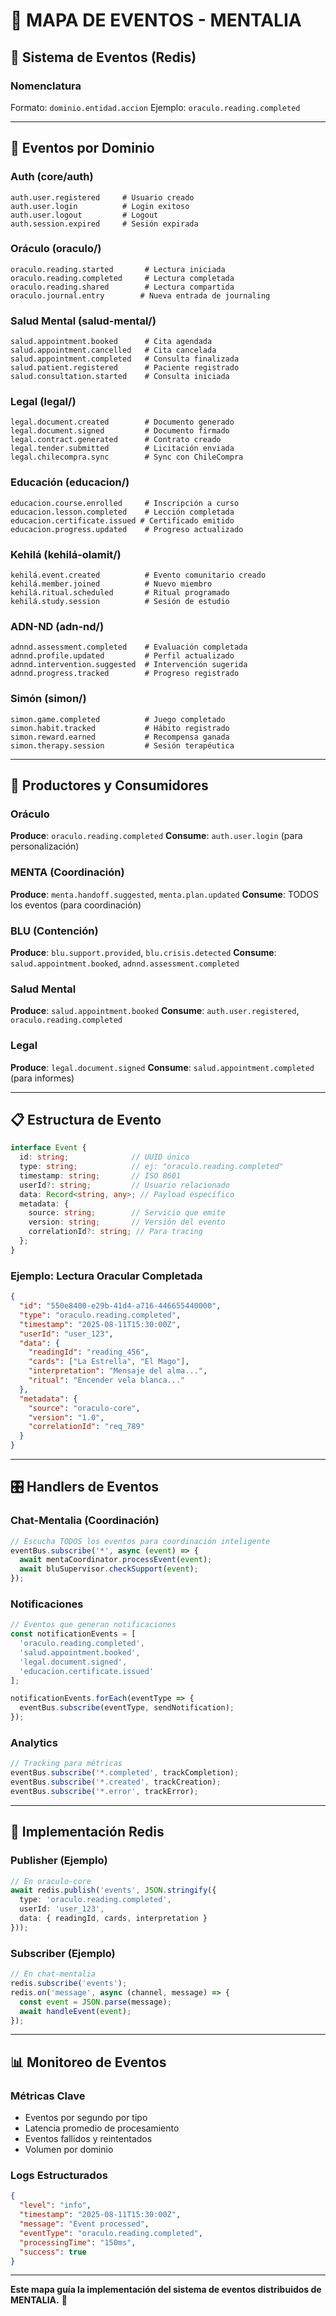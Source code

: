 # 🔄 MAPA DE EVENTOS - MENTALIA

## 📡 Sistema de Eventos (Redis)

### **Nomenclatura**
Formato: `dominio.entidad.accion`
Ejemplo: `oraculo.reading.completed`

---

## 🎯 Eventos por Dominio

### **Auth (core/auth)**
```
auth.user.registered     # Usuario creado
auth.user.login          # Login exitoso
auth.user.logout         # Logout
auth.session.expired     # Sesión expirada
```

### **Oráculo (oraculo/)**
```
oraculo.reading.started       # Lectura iniciada
oraculo.reading.completed     # Lectura completada
oraculo.reading.shared        # Lectura compartida
oraculo.journal.entry        # Nueva entrada de journaling
```

### **Salud Mental (salud-mental/)**
```
salud.appointment.booked      # Cita agendada
salud.appointment.cancelled   # Cita cancelada
salud.appointment.completed   # Consulta finalizada
salud.patient.registered      # Paciente registrado
salud.consultation.started    # Consulta iniciada
```

### **Legal (legal/)**
```
legal.document.created        # Documento generado
legal.document.signed         # Documento firmado
legal.contract.generated      # Contrato creado
legal.tender.submitted        # Licitación enviada
legal.chilecompra.sync        # Sync con ChileCompra
```

### **Educación (educacion/)**
```
educacion.course.enrolled     # Inscripción a curso
educacion.lesson.completed    # Lección completada
educacion.certificate.issued # Certificado emitido
educacion.progress.updated    # Progreso actualizado
```

### **Kehilá (kehilá-olamit/)**
```
kehilá.event.created          # Evento comunitario creado
kehilá.member.joined          # Nuevo miembro
kehilá.ritual.scheduled       # Ritual programado
kehilá.study.session          # Sesión de estudio
```

### **ADN-ND (adn-nd/)**
```
adnnd.assessment.completed    # Evaluación completada
adnnd.profile.updated         # Perfil actualizado
adnnd.intervention.suggested  # Intervención sugerida
adnnd.progress.tracked        # Progreso registrado
```

### **Simón (simon/)**
```
simon.game.completed          # Juego completado
simon.habit.tracked           # Hábito registrado
simon.reward.earned           # Recompensa ganada
simon.therapy.session         # Sesión terapéutica
```

---

## 🔗 Productores y Consumidores

### **Oráculo**
**Produce**: `oraculo.reading.completed`
**Consume**: `auth.user.login` (para personalización)

### **MENTA (Coordinación)**
**Produce**: `menta.handoff.suggested`, `menta.plan.updated`
**Consume**: TODOS los eventos (para coordinación)

### **BLU (Contención)**
**Produce**: `blu.support.provided`, `blu.crisis.detected`
**Consume**: `salud.appointment.booked`, `adnnd.assessment.completed`

### **Salud Mental**
**Produce**: `salud.appointment.booked`
**Consume**: `auth.user.registered`, `oraculo.reading.completed`

### **Legal**
**Produce**: `legal.document.signed`
**Consume**: `salud.appointment.completed` (para informes)

---

## 📋 Estructura de Evento

```typescript
interface Event {
  id: string;              // UUID único
  type: string;            // ej: "oraculo.reading.completed"
  timestamp: string;       // ISO 8601
  userId?: string;         // Usuario relacionado
  data: Record<string, any>; // Payload específico
  metadata: {
    source: string;        // Servicio que emite
    version: string;       // Versión del evento
    correlationId?: string; // Para tracing
  };
}
```

### **Ejemplo: Lectura Oracular Completada**
```json
{
  "id": "550e8400-e29b-41d4-a716-446655440000",
  "type": "oraculo.reading.completed",
  "timestamp": "2025-08-11T15:30:00Z",
  "userId": "user_123",
  "data": {
    "readingId": "reading_456",
    "cards": ["La Estrella", "El Mago"],
    "interpretation": "Mensaje del alma...",
    "ritual": "Encender vela blanca..."
  },
  "metadata": {
    "source": "oraculo-core",
    "version": "1.0",
    "correlationId": "req_789"
  }
}
```

---

## 🎛️ Handlers de Eventos

### **Chat-Mentalia (Coordinación)**
```typescript
// Escucha TODOS los eventos para coordinación inteligente
eventBus.subscribe('*', async (event) => {
  await mentaCoordinator.processEvent(event);
  await bluSupervisor.checkSupport(event);
});
```

### **Notificaciones**
```typescript
// Eventos que generan notificaciones
const notificationEvents = [
  'oraculo.reading.completed',
  'salud.appointment.booked',
  'legal.document.signed',
  'educacion.certificate.issued'
];

notificationEvents.forEach(eventType => {
  eventBus.subscribe(eventType, sendNotification);
});
```

### **Analytics**
```typescript
// Tracking para métricas
eventBus.subscribe('*.completed', trackCompletion);
eventBus.subscribe('*.created', trackCreation);
eventBus.subscribe('*.error', trackError);
```

---

## 🚀 Implementación Redis

### **Publisher (Ejemplo)**
```typescript
// En oraculo-core
await redis.publish('events', JSON.stringify({
  type: 'oraculo.reading.completed',
  userId: 'user_123',
  data: { readingId, cards, interpretation }
}));
```

### **Subscriber (Ejemplo)**
```typescript
// En chat-mentalia
redis.subscribe('events');
redis.on('message', async (channel, message) => {
  const event = JSON.parse(message);
  await handleEvent(event);
});
```

---

## 📊 Monitoreo de Eventos

### **Métricas Clave**
- Eventos por segundo por tipo
- Latencia promedio de procesamiento
- Eventos fallidos y reintentados
- Volumen por dominio

### **Logs Estructurados**
```json
{
  "level": "info",
  "timestamp": "2025-08-11T15:30:00Z",
  "message": "Event processed",
  "eventType": "oraculo.reading.completed",
  "processingTime": "150ms",
  "success": true
}
```

---

**Este mapa guía la implementación del sistema de eventos distribuidos de MENTALIA.** 🔄
